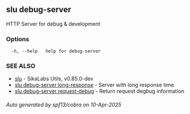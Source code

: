 ## slu debug-server

HTTP Server for debug & development

### Options

```
  -h, --help   help for debug-server
```

### SEE ALSO

* [slu](slu.md)	 - SikaLabs Utils, v0.85.0-dev
* [slu debug-server long-response](slu_debug-server_long-response.md)	 - Server with long response time
* [slu debug-server request-debug](slu_debug-server_request-debug.md)	 - Return request degbug information

###### Auto generated by spf13/cobra on 10-Apr-2025
